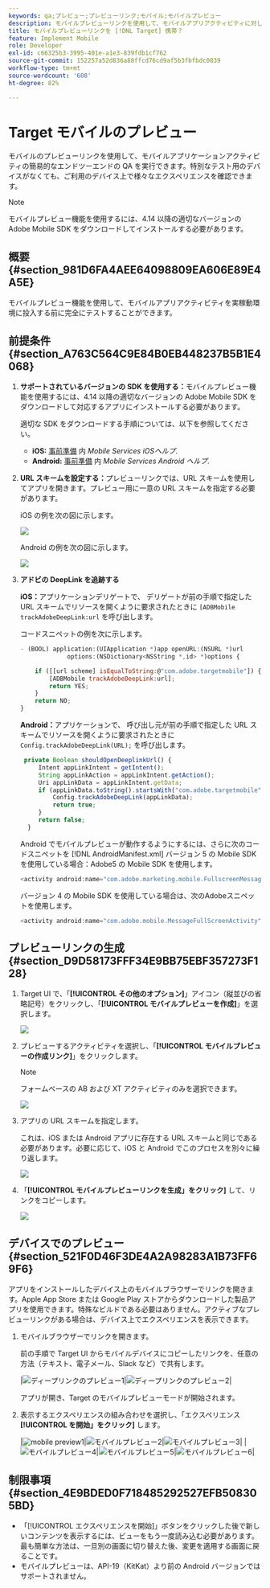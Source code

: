 ```yaml
---
keywords: qa;プレビュー;プレビューリンク;モバイル;モバイルプレビュー
description: モバイルプレビューリンクを使用して、モバイルアプリアクティビティに対してエンドツーエンドの QA を実行します。 特別なテストデバイスを使用せずに、自分を異なるエクスペリエンスに登録できます。
title: モバイルプレビューリンクを [!DNL Target] 携帯？
feature: Implement Mobile
role: Developer
exl-id: c66325b3-3995-401e-a1e3-839fdb1cf762
source-git-commit: 152257a52d836a88ffcd76cd9af5b3fbfbdc0839
workflow-type: tm+mt
source-wordcount: '608'
ht-degree: 82%

---
```


# Target モバイルのプレビュー

モバイルのプレビューリンクを使用して、モバイルアプリケーションアクティビティの簡易的なエンドツーエンドの QA を実行できます。特別なテスト用のデバイスがなくても、ご利用のデバイス上で様々なエクスペリエンスを確認できます。

>[!NOTE]
>
>モバイルプレビュー機能を使用するには、4.14 以降の適切なバージョンの Adobe Mobile SDK をダウンロードしてインストールする必要があります。

## 概要 {#section_981D6FA4AEE64098809EA606E89E4A5E}

モバイルプレビュー機能を使用して、モバイルアプリアクティビティを実稼動環境に投入する前に完全にテストすることができます。

## 前提条件 {#section_A763C564C9E84B0EB448237B5B1E4068}

1. **サポートされているバージョンの SDK を使用する：**&#x200B;モバイルプレビュー機能を使用するには、4.14 以降の適切なバージョンの Adobe Mobile SDK をダウンロードして対応するアプリにインストールする必要があります。

   適切な SDK をダウンロードする手順については、以下を参照してください。

   * **iOS:** [事前準備](https://experienceleague.adobe.com/docs/mobile-services/ios/getting-started-ios/requirements.html) 内 *Mobile Services iOSヘルプ*.
   * **Android:** [事前準備](https://experienceleague.adobe.com/docs/mobile-services/android/getting-started-android/requirements.html) 内 *Mobile Services Android ヘルプ*.

1. **URL スキームを設定する：**&#x200B;プレビューリンクでは、URL スキームを使用してアプリを開きます。プレビュー用に一意の URL スキームを指定する必要があります。

   iOS の例を次の図に示します。

   ![](assets/mobile-preview-url-scheme-ios.png)

   Android の例を次の図に示します。

   ![](assets/Android_Deeplink.png)

1. **アドビの DeepLink を追跡する**

   **iOS：**&#x200B;アプリケーションデリゲートで、 デリゲートが前の手順で指定した URL スキームでリソースを開くように要求されたときに `[ADBMobile trackAdobeDeepLink:url` を呼び出します。

   コードスニペットの例を次に示します。

   ```javascript
   - (BOOL) application:(UIApplication *)app openURL:(NSURL *)url 
                options:(NSDictionary<NSString *,id> *)options { 
   
       if ([[url scheme] isEqualToString:@"com.adobe.targetmobile"]) { 
           [ADBMobile trackAdobeDeepLink:url]; 
           return YES; 
       } 
       return NO; 
   } 
   ```

   **Android：**&#x200B;アプリケーションで、 呼び出し元が前の手順で指定した URL スキームでリソースを開くように要求されたときに `Config.trackAdobeDeepLink(URL);` を呼び出します。

   ```javascript
    private Boolean shouldOpenDeeplinkUrl() { 
        Intent appLinkIntent = getIntent(); 
        String appLinkAction = appLinkIntent.getAction(); 
        Uri appLinkData = appLinkIntent.getData; 
        if (appLinkData.toString().startsWith("com.adobe.targetmobile")) { 
            Config.trackAdobeDeepLink(appLinkData); 
            return true; 
        } 
        return false; 
     }
   ```

   Android でモバイルプレビューが動作するようにするには、さらに次のコードスニペットを [!DNL AndroidManifest.xml] バージョン 5 の Mobile SDK を使用している場合：Adobe5 の Mobile SDK を使用します。

   ```javascript
   <activity android:name="com.adobe.marketing.mobile.FullscreenMessageActivity" />
   ```

   バージョン 4 の Mobile SDK を使用している場合は、次のAdobeスニペットを使用します。

   ```javascript
   <activity android:name="com.adobe.mobile.MessageFullScreenActivity" />
   ```

## プレビューリンクの生成 {#section_D9D58173FFF34E9BB75EBF357273F128}

1. Target UI で、「**[!UICONTROL その他のオプション]**」アイコン（縦並びの省略記号）をクリックし、「**[!UICONTROL モバイルプレビューを作成]**」を選択します。

   ![](assets/mobile-preview-create.png)

1. プレビューするアクティビティを選択し、「**[!UICONTROL モバイルプレビューの作成リンク]**」をクリックします。

   >[!NOTE]
   >
   >フォームベースの AB および XT アクティビティのみを選択できます。

   ![](assets/mobile-preview-select-activities.png)

1. アプリの URL スキームを指定します。

   これは、iOS または Android アプリに存在する URL スキームと同じである必要があります。必要に応じて、iOS と Android でこのプロセスを別々に繰り返します。

   ![](assets/mobile-preview-enter-url-scheme.png)

1. 「**[!UICONTROL モバイルプレビューリンクを生成」をクリック]** して、リンクをコピーします。

   ![](assets/mobile-preview-generate-and-copy.png)

## デバイスでのプレビュー {#section_521F0D46F3DE4A2A98283A1B73FF69F6}

アプリをインストールしたデバイス上のモバイルブラウザーでリンクを開きます。Apple App Store または Google Play ストアからダウンロードした製品アプリを使用できます。特殊なビルドである必要はありません。アクティブなプレビューリンクがある場合は、デバイス上でエクスペリエンスを表示できます。

1. モバイルブラウザーでリンクを開きます。

   前の手順で Target UI からモバイルデバイスにコピーしたリンクを、任意の方法（テキスト、電子メール、Slack など）で共有します。

   |![ディープリンクのプレビュー1](/help/main/c-target-mobile-app/assets/mobile-preview-open-deeplink.png)|![ディープリンクのプレビュー2](/help/main/c-target-mobile-app/assets/mobile-preview-open-app.png)|

   アプリが開き、Target のモバイルプレビューモードが開始されます。

1. 表示するエクスペリエンスの組み合わせを選択し、「エクスペリエンス **[!UICONTROL を開始」をクリック]** します。

   |![mobile preview1](/help/main/c-target-mobile-app/assets/mobile-preview-experience-selection-1.png)|![モバイルプレビュー2](/help/main/c-target-mobile-app/assets/mobile-preview-experience-result-1-france.png)|![モバイルプレビュー3](/help/main/c-target-mobile-app/assets/mobile-preview-experience-result-1-shipfree.png)|
|![モバイルプレビュー4](/help/main/c-target-mobile-app/assets/mobile-preview-experience-selection-2.png)|![モバイルプレビュー5](/help/main/c-target-mobile-app/assets/mobile-preview-experience-result-2-aus.png)|![モバイルプレビュー6](/help/main/c-target-mobile-app/assets/mobile-preview-experience-result-2-10off.png)|

## 制限事項 {#section_4E9BDED0F718485292527EFB508305BD}

* 「[!UICONTROL エクスペリエンスを開始]」ボタンをクリックした後で新しいコンテンツを表示するには、ビューをもう一度読み込む必要があります。最も簡単な方法は、一旦別の画面に切り替えた後、変更を適用する画面に戻ることです。
* モバイルプレビューは、API-19（KitKat）より前の Android バージョンではサポートされません。
